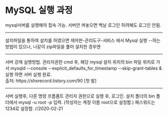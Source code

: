 # MySQL 실행 과정

mysql서버를 실행해야 접속 가능.
서버안 켜놓으면 백날 로그인 하려해도 로그인 안됨.
<hr>
설치파일을 통하여 설치를 하였으면
제어판-관리도구-서비스 에서 Mysql 실행 --하는 방법이 있으나, 나같이 zip파일을 풀어 설치한 경우엔
<hr>
<div>
서버 강제 실행방법. 관리자권한 cmd 후, 해당 mysql 설치 위치의 bin 파일 위치로 가서
mysqld --console --explicit_defaults_for_timestamp --skip-grant-tables &
실행 하면 서버 실행 완료.
</div>
출처: https://shxrecord.tistory.com/90 [첫 발]
<hr>
서버 실행후, 다른 명령 프롬폼트 관리자 권한으로 실행 후, 로그인.
설치 폴더의 bin 폴더에서 mysql -u root -p 입력. (작성자는 계정 이름 root으로 설정함.)
패스워드는 1234로 설정함. //2020-02-21
